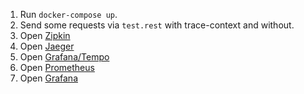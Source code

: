 1. Run `docker-compose up`.
2. Send some requests via `test.rest` with trace-context and without.
3. Open [Zipkin](http://localhost:9411/zipkin/traces/0af7651916cd43dd8448eb211c80319c)
4. Open [Jaeger](http://localhost:16686/trace/0af7651916cd43dd8448eb211c80319c)
5. Open [Grafana/Tempo](http://localhost:3000/explore?orgId=1&left=%5B%22now-1h%22,%22now%22,%22Tempo%22,%7B%22queryType%22:%22traceId%22,%22query%22:%220af7651916cd43dd8448eb211c80319c%22%7D%5D)  
6. Open [Prometheus](http://localhost:9090/graph?g0.expr=process_runtime_dotnet_gc_allocations_size_bytes&g0.tab=0&g0.stacked=0&g0.show_exemplars=0&g0.range_input=1h&g1.expr=process_runtime_dotnet_monitor_lock_contention_count&g1.tab=0&g1.stacked=0&g1.show_exemplars=0&g1.range_input=1h)
7. Open [Grafana](http://localhost:3000/explore?orgId=1&left=%5B%22now-1h%22,%22now%22,%22Prometheus%22,%7B%22exemplar%22:true,%22expr%22:%22rate(process_runtime_dotnet_exceptions_count%7Binstance%3D%5C%22rawvsotelpocapi:7130%5C%22%7D%5B$__interval%5D)%22,%22hide%22:false%7D,%7B%22exemplar%22:true,%22expr%22:%22process_runtime_dotnet_gc_allocations_size_bytes%7Binstance%3D%5C%22rawvsotelpocapi:7130%5C%22%7D%22%7D%5D)